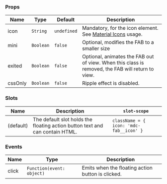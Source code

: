 ### Props

| Name    | Type      | Default     | Description                                                                                      |
| ------- | --------- | ----------- | ------------------------------------------------------------------------------------------------ |
| icon    | `String`  | `undefined` | Mandatory, for the icon element. See [Material Icons](/#/icons) usage.                           |
| mini    | `Boolean` | `false`     | Optional, modifies the FAB to a smaller size                                                     |
| exited  | `Boolean` | `false`     | Optional, animates the FAB out of view. When this class is removed, the FAB will return to view. |
| cssOnly | `Boolean` | `false`     | Ripple effect is disabled.                                                                       |

### Slots

| Name      | Description                                                                  | `slot-scope`                            |
| --------- | ---------------------------------------------------------------------------- | --------------------------------------- |
| (default) | The default slot holds the floating action button text and can contain HTML. | `className = { icon: 'mdc-fab__icon' }` |

### Events

| Name  | Type                      | Description                                       |
| ----- | ------------------------- | ------------------------------------------------- |
| click | `Function(event: object)` | Emits when the floating action button is clicked. |

